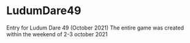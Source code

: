 # LudumDare49

Entry for Ludum Dare 49 (October 2021)
The entire game was created within the weekend of 2-3 october 2021
